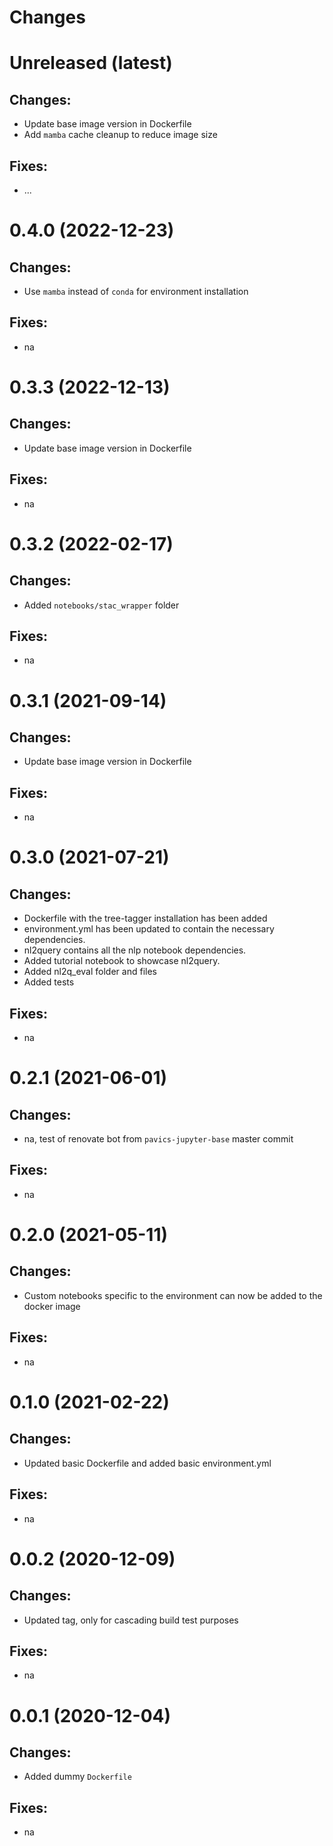 Changes
=======

Unreleased (latest)
===================

Changes:
--------
- Update base image version in Dockerfile
- Add `mamba` cache cleanup to reduce image size

Fixes:
------
- ...

0.4.0 (2022-12-23)
===================

Changes:
--------
- Use `mamba` instead of `conda` for environment installation

Fixes:
------
- na

0.3.3 (2022-12-13)
===================

Changes:
--------
- Update base image version in Dockerfile

Fixes:
------
- na

0.3.2 (2022-02-17)
===================

Changes:
--------
- Added `notebooks/stac_wrapper` folder

Fixes:
------
- na

0.3.1 (2021-09-14)
===================

Changes:
--------
- Update base image version in Dockerfile

Fixes:
------
- na

0.3.0 (2021-07-21)
===================

Changes:
--------
- Dockerfile with the tree-tagger installation has been added
- environment.yml has been updated to contain the necessary dependencies.
- nl2query contains all the nlp notebook dependencies.
- Added tutorial notebook to showcase nl2query.
- Added nl2q_eval folder and files
- Added tests

Fixes:
------
- na

0.2.1 (2021-06-01)
===================

Changes:
--------
- na, test of renovate bot from `pavics-jupyter-base` master commit

Fixes:
------
- na
 
0.2.0 (2021-05-11)
===================

Changes:
--------
- Custom notebooks specific to the environment can now be added to the docker image

Fixes:
------
- na

0.1.0 (2021-02-22)
===================

Changes:
--------
- Updated basic Dockerfile and added basic environment.yml

Fixes:
------
- na

0.0.2 (2020-12-09)
===================

Changes:
--------
- Updated tag, only for cascading build test purposes

Fixes:
------
- na

0.0.1 (2020-12-04)
===================

Changes:
--------
- Added dummy `Dockerfile`

Fixes:
------
- na